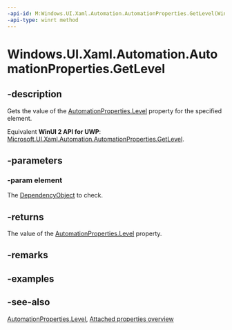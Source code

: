 ```yaml
---
-api-id: M:Windows.UI.Xaml.Automation.AutomationProperties.GetLevel(Windows.UI.Xaml.DependencyObject)
-api-type: winrt method
---
```


<!-- Method syntax
public int GetLevel(Windows.UI.Xaml.DependencyObject element)
-->

# Windows.UI.Xaml.Automation.AutomationProperties.GetLevel

## -description

Gets the value of the [AutomationProperties.Level](automationproperties_level.md) property for the specified element.

Equivalent **WinUI 2 API for UWP**: [Microsoft.UI.Xaml.Automation.AutomationProperties.GetLevel](/windows/winui/api/microsoft.ui.xaml.automation.automationproperties.getlevel).

## -parameters

### -param element

The [DependencyObject](../windows.ui.xaml/dependencyobject.md) to check.

## -returns

The value of the [AutomationProperties.Level](automationproperties_level.md) property.

## -remarks

## -examples

## -see-also

[AutomationProperties.Level](automationproperties_level.md), [Attached properties overview](/windows/uwp/xaml-platform/attached-properties-overview)
